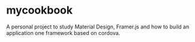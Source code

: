 # mycookbook
A personal project to study Material Design, Framer.js and how to build an application one framework based on cordova.
